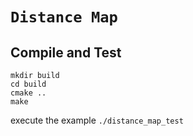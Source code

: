 # `Distance Map` #

## Compile and Test

    mkdir build
    cd build
    cmake ..
    make

execute the example `./distance_map_test`

